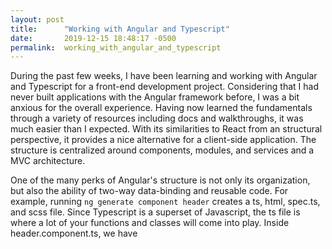 ```yaml
---
layout: post
title:      "Working with Angular and Typescript"
date:       2019-12-15 18:48:17 -0500
permalink:  working_with_angular_and_typescript
---
```



During the past few weeks, I have been learning and working with Angular and Typescript for a front-end development project. Considering that I had never built applications with the Angular framework before, I was a bit anxious for the overall experience. Having now learned the fundamentals through a variety of resources including docs and walkthroughs, it was much easier than I expected. With its similarities to React from an structural perspective, it provides a nice alternative for a client-side application. The structure is centralized around components, modules, and services and a MVC architecture. 

One of the many perks of Angular's structure is not only its organization, but also the ability of two-way data-binding and reusable code. For example, running `ng generate component header` creates a ts, html, spec.ts, and scss file. Since Typescript is a superset of Javascript, the ts file is where a lot of your functions and classes will come into play. Inside header.component.ts, we have
